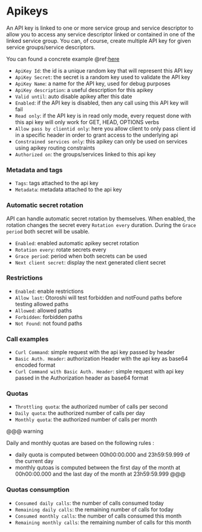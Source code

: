 # Apikeys

An API key is linked to one or more service group and service descriptor to allow you to access any service descriptor linked or contained in one of the linked service group. You can, of course, create multiple API key for given service groups/service descriptors.

You can found a concrete example @ref:[here](../how-to-s/secure-with-apikey.md)

* `ApiKey Id`: the id is a unique random key that will represent this API key
* `ApiKey Secret`: the secret is a random key used to validate the API key
* `ApiKey Name`: a name for the API key, used for debug purposes
* `ApiKey description`: a useful description for this apikey
* `Valid until`: auto disable apikey after this date
* `Enabled`: if the API key is disabled, then any call using this API key will fail
* `Read only`: if the API key is in read only mode, every request done with this api key will only work for GET, HEAD, OPTIONS verbs
* `Allow pass by clientid only`: here you allow client to only pass client id in a specific header in order to grant access to the underlying api
* `Constrained services only`: this apikey can only be used on services using apikey routing constraints
* `Authorized on`: the groups/services linked to this api key

### Metadata and tags

* `Tags`: tags attached to the api key
* `Metadata`: metadata attached to the api key

### Automatic secret rotation

API can handle automatic secret rotation by themselves. When enabled, the rotation changes the secret every `Rotation every` duration. During the `Grace period` both secret will be usable.
 
* `Enabled`: enabled automatic apikey secret rotation
* `Rotation every`: rotate secrets every
* `Grace period`: period when both secrets can be used
* `Next client secret`: display the next generated client secret

### Restrictions

* `Enabled`: enable restrictions
* `Allow last`: Otoroshi will test forbidden and notFound paths before testing allowed paths
* `Allowed`: allowed paths
* `Forbidden`: forbidden paths
* `Not Found`: not found paths

### Call examples

* `Curl Command`: simple request with the api key passed by header
* `Basic Auth. Header`: authorization Header with the api key as base64 encoded format
* `Curl Command with Basic Auth. Header`: simple request with api key passed in the Authorization header as base64 format

### Quotas

* `Throttling quota`: the authorized number of calls per second
* `Daily quota`: the authorized number of calls per day
* `Monthly quota`: the authorized number of calls per month

@@@ warning

Daily and monthly quotas are based on the following rules :

* daily quota is computed between 00h00:00.000 and 23h59:59.999 of the current day
* monthly qutoas is computed between the first day of the month at 00h00:00.000 and the last day of the month at 23h59:59.999
@@@

### Quotas consumption

* `Consumed daily calls`: the number of calls consumed today
* `Remaining daily calls`: the remaining number of calls for today
* `Consumed monthly calls`: the number of calls consumed this month
* `Remaining monthly calls`: the remaining number of calls for this month

